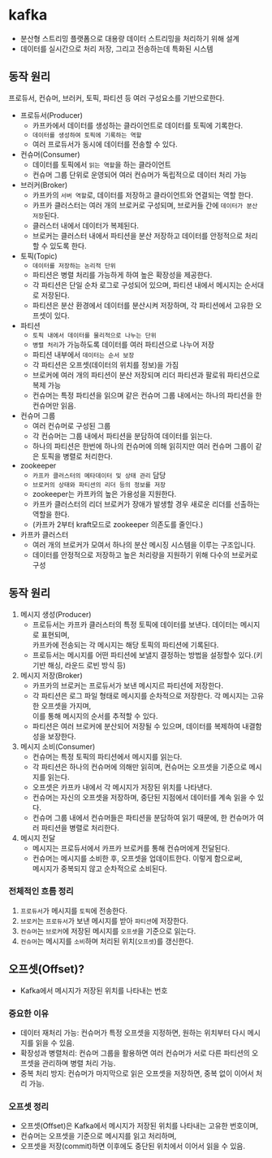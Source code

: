 # kafka

- 분산형 스트리밍 플랫폼으로 대용량 데이터 스트리밍을 처리하기 위해 설계
- 데이터를 실시간으로 처리 저장, 그리고 전송하는데 특화된 시스템

## 동작 원리

프로듀서, 컨슈머, 브러커, 토픽, 파티션 등 여러 구성요소를 기반으로한다.

- 프로듀서(Producer)
    - 카프카에서 데이터를 생성하는 클라이언트로 데이터를 토픽에 기록한다.
    - `데이터를 생성하여 토픽에 기록하는 역할`
    - 여러 프로듀서가 동시에 데이터를 전송할 수 있다.
- 컨슈머(Consumer)
    - 데이터를 토픽에서 `읽는 역할`을 하는 클라이언트
    - 컨슈머 그룹 단위로 운영되어 여러 컨슈머가 독립적으로 데이터 처리 가능
- 브러커(Broker)
    - 카프카의 `서버 역할`로, 데이터를 저장하고 클라이언트와 연결되는 역할 한다.
    - 카프카 클러스터는 여러 개의 브로커로 구성되며, 브로커들 간에 `데이터가 분산 저장`된다.
    - 클러스터 내에서 데이터가 복제된다.
    - 브로커는 클러스터 내에서 파티션을 분산 저장하고 데이터를 안정적으로 처리할 수 있도록 한다.
- 토픽(Topic)
    - `데이터를 저장하는 논리적 단위`
    - 파티션은 병렬 처리를 가능하게 하여 높은 확장성을 제공한다.
    - 각 파티션은 단일 순차 로그로 구성되어 있으며, 파티션 내에서 메시지는 순서대로 저장된다.
    - 파티션은 분산 환경에서 데이터를 분산시켜 저장하며, 각 파티션에서 고유한 오프셋이 있다.
- 파티션
    - `토픽 내에서 데이터를 물리적으로 나누는 단위`
    - `병렬 처리`가 가능하도록 데이터를 여러 파티션으로 나누어 저장
    - 파티션 내부에서 `데이터는 순서 보장`
    - 각 파티션은 오프셋(데이터의 위치를 정보)을 가짐
    - 브로커에 여러 개의 파티션이 분산 저장되며 리더 파티션과 팔로워 파티션으로 복제 가능
    - 컨슈머는 특정 파티션을 읽으며 같은 컨슈머 그룹 내에서는 하나의 파티션을 한 컨슈머만 읽음.
- 컨슈머 그룹
    - 여러 컨슈머로 구성된 그룹
    - 각 컨슈머는 그룹 내에서 파티션을 분담하여 데이터를 읽는다.
    - 하나의 파티션은 한번에 하나의 컨슈머에 의해 읽히지만 여러 컨슈머 그룹이 같은 토픽을 병렬로 처리한다.
- zookeeper
    - `카프카 클러스터의 메타데이터 및 상태 관리` 담당
    - `브로커의 상태와 파티션의 리더 등의 정보를 저장`
    - zookeeper는 카프카의 높은 가용성을 지원한다.
    - 카프카 클러스터의 리더 브로커가 장애가 발생할 경우 새로운 리더를 선출하는 역할을 한다.
    - (카프카 2부터 kraft모드로 zookeeper 의존도를 줄인다.)
- 카프카 클러스터
    - 여러 개의 브로커가 모여서 하나의 분산 메시징 시스템을 이루는 구조입니다.
    - 데이터를 안정적으로 저장하고 높은 처리량을 지원하기 위해 다수의 브로커로 구성

## 동작 원리

1. 메시지 생성(Producer)
    - 프로듀서는 카프카 클러스터의 특정 토픽에 데이터를 보낸다. 데이터는 메시지로 표현되며,   
      카프카에 전송되는 각 메시지는 해당 토픽의 파티션에 기록된다.
    - 프로듀서는 메시지를 어떤 파티션에 보낼지 결정하는 방법을 설정할수 있다.(키 기반 해싱, 라운드 로빈 방식 등)
2. 메시지 저장(Broker)
    - 카프카의 브로커는 프로듀서가 보낸 메시지르 파티션에 저장한다.
    - 각 파티션은 로그 파일 형태로 메시지를 순차적으로 저장한다. 각 메시지는 고유한 오프셋을 가지며,   
      이를 통해 메시지의 순서를 추적할 수 있다.
    - 파티션은 여러 브로커에 분산되어 저장될 수 있으며, 데이터를 복제하여 내결함성을 보장한다.
3. 메시지 소비(Consumer)
    - 컨슈머는 특정 토픽의 파티션에서 메시지를 읽는다.
    - 각 파티션은 하나의 컨슈머에 의해만 읽히며, 컨슈머는 오프셋을 기준으로 메시지를 읽는다.
    - 오프셋은 카프카 내에서 각 메시지가 저장된 위치를 나타낸다.
    - 컨슈머는 자신의 오프셋을 저장하며, 중단된 지점에서 데이터를 계속 읽을 수 있다.
    - 컨슈머 그룹 내에서 컨슈머들은 파티션을 분담하여 읽기 때문에, 한 컨슈머가 여러 파티션을 병렬로 처리한다.
4. 메시지 전달
    - 메시지는 프로듀서에서 카프카 브로커를 통해 컨슈머에게 전달된다.
    - 컨슈머는 메시지를 소비한 후, 오프셋을 업데이트한다. 이렇게 함으로써,  
      메시지가 중복되지 않고 순차적으로 소비된다.

### 전체적인 흐름 정리

1. `프로듀서`가 메시지를 `토픽`에 전송한다.
2. `브로커`는 `프로듀서`가 보낸 메시지를 받아 `파티션`에 저장한다.
3. `컨슈머`는 `브로커`에 저장된 메시지를 `오프셋`을 기준으로 읽는다.
4. `컨슈머`는 메시지를 `소비`하며 처리된 위치(`오프셋`)를 갱신한다.

## 오프셋(Offset)?

- Kafka에서 메시지가 저장된 위치를 나타내는 번호

### 중요한 이유

- 데이터 재처리 가능: 컨슈머가 특정 오프셋을 지정하면, 원하는 위치부터 다시 메시지를 읽을 수 있음.
- 확장성과 병렬처리: 컨슈머 그룹을 활용하면 여러 컨슈머가 서로 다른 파티션의 오프셋을 관리하며 병렬 처리 가능.
- 중복 처리 방지: 컨슈머가 마지막으로 읽은 오프셋을 저장하면, 중복 없이 이어서 처리 가능.

### 오프셋 정리

- 오프셋(Offset)은 Kafka에서 메시지가 저장된 위치를 나타내는 고유한 번호이며,
- 컨슈머는 오프셋을 기준으로 메시지를 읽고 처리하며,
- 오프셋을 저장(commit)하면 이후에도 중단된 위치에서 이어서 읽을 수 있음.


 